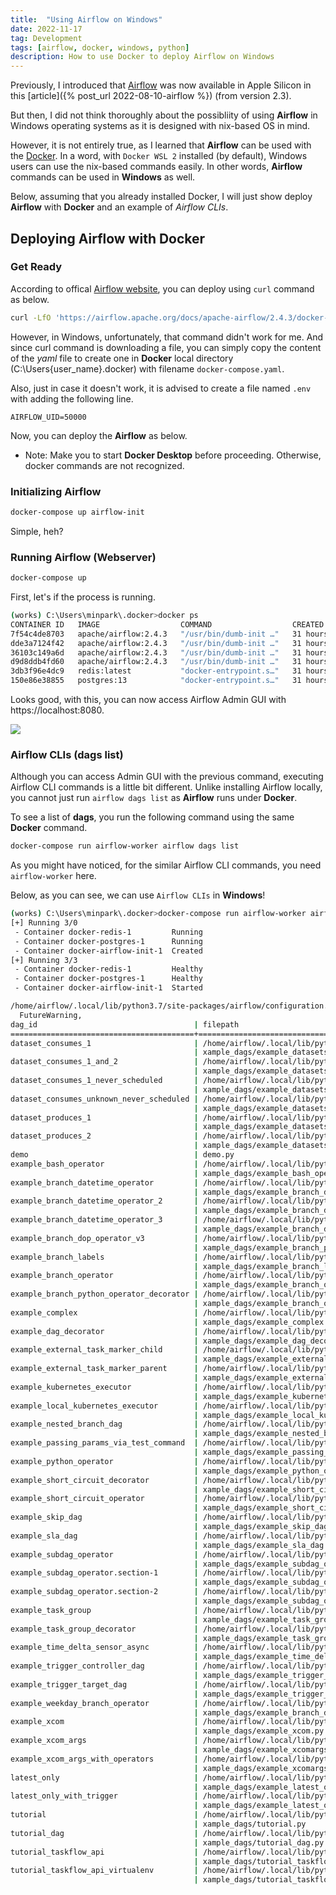 ```yaml
---
title:  "Using Airflow on Windows"
date: 2022-11-17
tag: Development
tags: [airflow, docker, windows, python]
description: How to use Docker to deploy Airflow on Windows
---
```



Previously, I introduced that [Airflow](https://airflow.apache.org) was now available in Apple Silicon in this [article]({% post_url 2022-08-10-airflow %}) (from version 2.3). 

But then, I did not think thoroughly about the possibliity of using **Airflow** in Windows operating systems as it is designed with nix-based OS in mind. 

However, it is not entirely true, as I learned that **Airflow** can be used with the [Docker](https://docker.com).
In a word, with `Docker WSL 2` installed (by default), Windows users can use the nix-based commands easily. In other words, **Airflow** commands can be used in **Windows** as well.


Below, assuming that you already installed Docker, I will just show deploy **Airflow** with **Docker** and an example of *Airflow CLIs*. 


## Deploying Airflow with Docker

### Get Ready

According to offical [Airflow website](https://airflow.apache.org/docs/apache-airflow/stable/howto/docker-compose/index.html), you can deploy using `curl` command as below.

```bash
curl -LfO 'https://airflow.apache.org/docs/apache-airflow/2.4.3/docker-compose.yaml'
```

However, in Windows, unfortunately, that command didn't work for me.
And since curl command is downloading a file, you can simply copy the content of the *yaml* file to create one in **Docker** local directory (C:\Users\{user_name}\.docker) with filename `docker-compose.yaml`.


Also, just in case it doesn't work, it is advised to create a file named `.env` with adding the following line.

```
AIRFLOW_UID=50000
```

Now, you can deploy the **Airflow** as below.

* Note: Make you to start **Docker Desktop** before proceeding. Otherwise, docker commands are not recognized. 

### Initializing Airflow

```bash
docker-compose up airflow-init
```

Simple, heh?


### Running Airflow (Webserver)

```bash
docker-compose up
```

First, let's if the process is running.

```bash
(works) C:\Users\minpark\.docker>docker ps
CONTAINER ID   IMAGE                  COMMAND                  CREATED        STATUS                            PORTS                    NAMES
7f54c4de8703   apache/airflow:2.4.3   "/usr/bin/dumb-init …"   31 hours ago   Up 2 seconds (health: starting)   8080/tcp                 docker-airflow-worker-1
dde3a7124f42   apache/airflow:2.4.3   "/usr/bin/dumb-init …"   31 hours ago   Up 27 seconds (healthy)           8080/tcp                 docker-airflow-scheduler-1
36103c149a6d   apache/airflow:2.4.3   "/usr/bin/dumb-init …"   31 hours ago   Up 27 seconds (healthy)           8080/tcp                 docker-airflow-triggerer-1
d9d8ddb4fd60   apache/airflow:2.4.3   "/usr/bin/dumb-init …"   31 hours ago   Up 27 seconds (healthy)           0.0.0.0:8080->8080/tcp   docker-airflow-webserver-1
3db3f96e4dc9   redis:latest           "docker-entrypoint.s…"   31 hours ago   Up 27 seconds (healthy)           6379/tcp                 docker-redis-1
150e86e38855   postgres:13            "docker-entrypoint.s…"   31 hours ago   Up 28 seconds (healthy)           5432/tcp                 docker-postgres-1
```

Looks good, with this, you can now access Airflow Admin GUI with https://localhost:8080.

![](https://github.com/staedi/staedi.github.io/raw/main/images/airflow.png)

### Airflow CLIs (dags list)

Although you can access Admin GUI with the previous command, executing Airflow CLI commands is a little bit different.
Unlike installing Airflow locally, you cannot just run `airflow dags list` as **Airflow** runs under **Docker**.

To see a list of **dags**, you run the following command using the same **Docker** command.

```bash
docker-compose run airflow-worker airflow dags list
```

As you might have noticed, for the similar Airflow CLI commands, you need `airflow-worker` here.

Below, as you can see, we can use `Airflow CLIs` in **Windows**!

```bash
(works) C:\Users\minpark\.docker>docker-compose run airflow-worker airflow dags list
[+] Running 3/0
 - Container docker-redis-1         Running                                                                        0.0s
 - Container docker-postgres-1      Running                                                                        0.0s
 - Container docker-airflow-init-1  Created                                                                        0.0s
[+] Running 3/3
 - Container docker-redis-1         Healthy                                                                        0.5s
 - Container docker-postgres-1      Healthy                                                                        0.5s
 - Container docker-airflow-init-1  Started                                                                        1.2s

/home/airflow/.local/lib/python3.7/site-packages/airflow/configuration.py:367: FutureWarning: The auth_backends setting in [api] has had airflow.api.auth.backend.session added in the running config, which is needed by the UI. Please update your config before Apache Airflow 3.0.
  FutureWarning,
dag_id                                   | filepath                                                   | owner   | paused
=========================================+============================================================+=========+=======
dataset_consumes_1                       | /home/airflow/.local/lib/python3.7/site-packages/airflow/e | airflow | True
                                         | xample_dags/example_datasets.py                            |         |
dataset_consumes_1_and_2                 | /home/airflow/.local/lib/python3.7/site-packages/airflow/e | airflow | True
                                         | xample_dags/example_datasets.py                            |         |
dataset_consumes_1_never_scheduled       | /home/airflow/.local/lib/python3.7/site-packages/airflow/e | airflow | True
                                         | xample_dags/example_datasets.py                            |         |
dataset_consumes_unknown_never_scheduled | /home/airflow/.local/lib/python3.7/site-packages/airflow/e | airflow | True
                                         | xample_dags/example_datasets.py                            |         |
dataset_produces_1                       | /home/airflow/.local/lib/python3.7/site-packages/airflow/e | airflow | True
                                         | xample_dags/example_datasets.py                            |         |
dataset_produces_2                       | /home/airflow/.local/lib/python3.7/site-packages/airflow/e | airflow | True
                                         | xample_dags/example_datasets.py                            |         |
demo                                     | demo.py                                                    | airflow | True
example_bash_operator                    | /home/airflow/.local/lib/python3.7/site-packages/airflow/e | airflow | True
                                         | xample_dags/example_bash_operator.py                       |         |
example_branch_datetime_operator         | /home/airflow/.local/lib/python3.7/site-packages/airflow/e | airflow | True
                                         | xample_dags/example_branch_datetime_operator.py            |         |
example_branch_datetime_operator_2       | /home/airflow/.local/lib/python3.7/site-packages/airflow/e | airflow | True
                                         | xample_dags/example_branch_datetime_operator.py            |         |
example_branch_datetime_operator_3       | /home/airflow/.local/lib/python3.7/site-packages/airflow/e | airflow | True
                                         | xample_dags/example_branch_datetime_operator.py            |         |
example_branch_dop_operator_v3           | /home/airflow/.local/lib/python3.7/site-packages/airflow/e | airflow | True
                                         | xample_dags/example_branch_python_dop_operator_3.py        |         |
example_branch_labels                    | /home/airflow/.local/lib/python3.7/site-packages/airflow/e | airflow | True
                                         | xample_dags/example_branch_labels.py                       |         |
example_branch_operator                  | /home/airflow/.local/lib/python3.7/site-packages/airflow/e | airflow | True
                                         | xample_dags/example_branch_operator.py                     |         |
example_branch_python_operator_decorator | /home/airflow/.local/lib/python3.7/site-packages/airflow/e | airflow | True
                                         | xample_dags/example_branch_operator_decorator.py           |         |
example_complex                          | /home/airflow/.local/lib/python3.7/site-packages/airflow/e | airflow | True
                                         | xample_dags/example_complex.py                             |         |
example_dag_decorator                    | /home/airflow/.local/lib/python3.7/site-packages/airflow/e | airflow | True
                                         | xample_dags/example_dag_decorator.py                       |         |
example_external_task_marker_child       | /home/airflow/.local/lib/python3.7/site-packages/airflow/e | airflow | True
                                         | xample_dags/example_external_task_marker_dag.py            |         |
example_external_task_marker_parent      | /home/airflow/.local/lib/python3.7/site-packages/airflow/e | airflow | True
                                         | xample_dags/example_external_task_marker_dag.py            |         |
example_kubernetes_executor              | /home/airflow/.local/lib/python3.7/site-packages/airflow/e | airflow | True
                                         | xample_dags/example_kubernetes_executor.py                 |         |
example_local_kubernetes_executor        | /home/airflow/.local/lib/python3.7/site-packages/airflow/e | airflow | True
                                         | xample_dags/example_local_kubernetes_executor.py           |         |
example_nested_branch_dag                | /home/airflow/.local/lib/python3.7/site-packages/airflow/e | airflow | True
                                         | xample_dags/example_nested_branch_dag.py                   |         |
example_passing_params_via_test_command  | /home/airflow/.local/lib/python3.7/site-packages/airflow/e | airflow | True
                                         | xample_dags/example_passing_params_via_test_command.py     |         |
example_python_operator                  | /home/airflow/.local/lib/python3.7/site-packages/airflow/e | airflow | True
                                         | xample_dags/example_python_operator.py                     |         |
example_short_circuit_decorator          | /home/airflow/.local/lib/python3.7/site-packages/airflow/e | airflow | True
                                         | xample_dags/example_short_circuit_decorator.py             |         |
example_short_circuit_operator           | /home/airflow/.local/lib/python3.7/site-packages/airflow/e | airflow | True
                                         | xample_dags/example_short_circuit_operator.py              |         |
example_skip_dag                         | /home/airflow/.local/lib/python3.7/site-packages/airflow/e | airflow | True
                                         | xample_dags/example_skip_dag.py                            |         |
example_sla_dag                          | /home/airflow/.local/lib/python3.7/site-packages/airflow/e | airflow | True
                                         | xample_dags/example_sla_dag.py                             |         |
example_subdag_operator                  | /home/airflow/.local/lib/python3.7/site-packages/airflow/e | airflow | True
                                         | xample_dags/example_subdag_operator.py                     |         |
example_subdag_operator.section-1        | /home/airflow/.local/lib/python3.7/site-packages/airflow/e | airflow | True
                                         | xample_dags/example_subdag_operator.py                     |         |
example_subdag_operator.section-2        | /home/airflow/.local/lib/python3.7/site-packages/airflow/e | airflow | True
                                         | xample_dags/example_subdag_operator.py                     |         |
example_task_group                       | /home/airflow/.local/lib/python3.7/site-packages/airflow/e | airflow | True
                                         | xample_dags/example_task_group.py                          |         |
example_task_group_decorator             | /home/airflow/.local/lib/python3.7/site-packages/airflow/e | airflow | True
                                         | xample_dags/example_task_group_decorator.py                |         |
example_time_delta_sensor_async          | /home/airflow/.local/lib/python3.7/site-packages/airflow/e | airflow | True
                                         | xample_dags/example_time_delta_sensor_async.py             |         |
example_trigger_controller_dag           | /home/airflow/.local/lib/python3.7/site-packages/airflow/e | airflow | True
                                         | xample_dags/example_trigger_controller_dag.py              |         |
example_trigger_target_dag               | /home/airflow/.local/lib/python3.7/site-packages/airflow/e | airflow | True
                                         | xample_dags/example_trigger_target_dag.py                  |         |
example_weekday_branch_operator          | /home/airflow/.local/lib/python3.7/site-packages/airflow/e | airflow | True
                                         | xample_dags/example_branch_day_of_week_operator.py         |         |
example_xcom                             | /home/airflow/.local/lib/python3.7/site-packages/airflow/e | airflow | True
                                         | xample_dags/example_xcom.py                                |         |
example_xcom_args                        | /home/airflow/.local/lib/python3.7/site-packages/airflow/e | airflow | True
                                         | xample_dags/example_xcomargs.py                            |         |
example_xcom_args_with_operators         | /home/airflow/.local/lib/python3.7/site-packages/airflow/e | airflow | True
                                         | xample_dags/example_xcomargs.py                            |         |
latest_only                              | /home/airflow/.local/lib/python3.7/site-packages/airflow/e | airflow | True
                                         | xample_dags/example_latest_only.py                         |         |
latest_only_with_trigger                 | /home/airflow/.local/lib/python3.7/site-packages/airflow/e | airflow | True
                                         | xample_dags/example_latest_only_with_trigger.py            |         |
tutorial                                 | /home/airflow/.local/lib/python3.7/site-packages/airflow/e | airflow | True
                                         | xample_dags/tutorial.py                                    |         |
tutorial_dag                             | /home/airflow/.local/lib/python3.7/site-packages/airflow/e | airflow | True
                                         | xample_dags/tutorial_dag.py                                |         |
tutorial_taskflow_api                    | /home/airflow/.local/lib/python3.7/site-packages/airflow/e | airflow | True
                                         | xample_dags/tutorial_taskflow_api.py                       |         |
tutorial_taskflow_api_virtualenv         | /home/airflow/.local/lib/python3.7/site-packages/airflow/e | airflow | True
                                         | xample_dags/tutorial_taskflow_api_virtualenv.py            |         |
```
